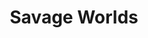 ---
collection: rolLudoteca
title: 'Savage Worlds'
image: Savage-Worlds-324x461.jpeg
editorial: 'HT Publishers'
editorial_ref: 'SWEA-01'
isbn:
type: 'Básico'
web: https://htpublishers.es/producto/savage-worlds-edicion-aventura/
format: 'Libro tapa blanda'
system: 'Savage Worlds Edición Aventura'
created_at: '2021-01-13T13:19:05+00:00'
---